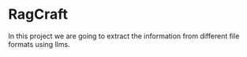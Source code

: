 # RagCraft
In this project we are going to extract the information from different file formats using llms.
